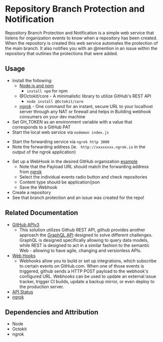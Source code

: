 # Repository Branch Protection and Notification
Repository Branch Protection and Notification is a simple web service that listens for organization events to know when a repository has been created. When the repository is created this web service automates the protection of the main branch. It also notifies you with an @mention in an issue within the repository that outlines the protections that were added.

## Usage
- Install the following:
    - [Node.js and npm](https://nodejs.org/en/download/) 
        - `install npm` for npm
    - @Octokit/core - A minimalistic library to utilize GitHub's REST API
        - `node install @Octokit/core`
    - [ngrok](https://dashboard.ngrok.com/get-started) - One command for an instant, secure URL to your localhost server through any NAT or firewall and helps in Building webhook consumers on your dev machine
- Set GH_TOKEN as an environment variable with a value that corresponds to a GitHub PAT 
- Start the local web service via `nodemon index.js`
<!-- markdownlint-disable -->
- Start the forwarding service via `ngrok http 3000`
- Note the forwarding address (ie. ` http://xxxxxxxx.ngrok.io` in the output of the ngrok application)
<!-- markdownlint-disable -->
- Set up a WebHook in the desired GitHub organization [example](https://github.com/buzzmoto-org/REPO/settings/hooks)
    - Note that the Payload URL should match the forwarding address from [ngrok](http://xxxxxxxx.ngrok.io)
    - Select the individual events radio button and check repositories
    - Content type should be application/json
    - Save the Webhook
- Create a repository
- See that branch protection and an issue was created for the repo!

## Related Documentation
- [GitHub APIv3](https://developer.github.com/v3/)
   - This solution utilizes Github REST API, github provides another approach the [GraphQL API](https://docs.github.com/en/graphql) designed to solve different challenges. GraphQL is designed specifically allowing to query data models, while REST is designed to act in a similar fashion to the semantic Web - allowing to have agile, changing and versionless APIs.  
- [Web Hooks](https://developer.github.com/webhooks/) 
   - Webhooks allow you to build or set up integrations, which subscribe to certain events on GitHub.com. When one of those events is triggered, github sends a HTTP POST payload to the webhook's configured URL. Webhooks can be used to update an external issue tracker, trigger CI builds, update a backup mirror, or even deploy to the production server.
- [API Status](https://www.githubstatus.com/)
- [ngrok](https://ngrok.com/docs)

## Dependencies and Attribution
- Node
- Octokit
- ngrok

